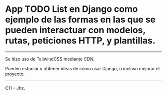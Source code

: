 # App TODO List en Django como ejemplo de las formas en las que se pueden interactuar con modelos, rutas, peticiones HTTP, y plantillas.

***

Se hizo uso de TailwindCSS mediante CDN. 

Pueden estudiar y obtener ideas de cómo usar Django, o incluso mejorar el proyecto.

***

C11 - Jhz.